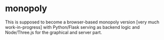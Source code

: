 # monopoly
This is supposed to become a browser-based monopoly version [very much work-in-progress]
with Python/Flask serving as backend logic and Node/Three.js for the graphical and server part.
